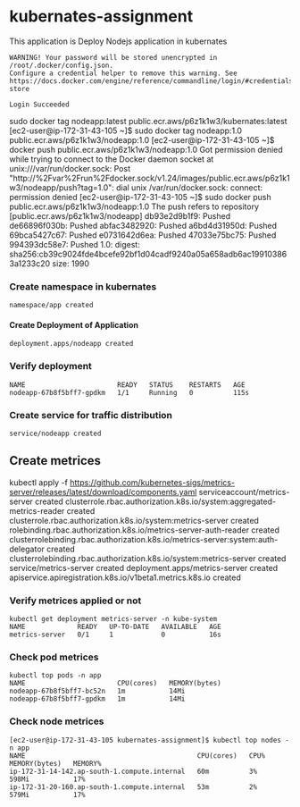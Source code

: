 # kubernates-assignment
This application is 
Deploy Nodejs application in kubernates





```[ec2-user@ip-172-31-43-105 ~]$ aws ecr-public get-login-password --region us-east-1 | sudo docker login --username AWS --password-stdin public.ecr.aws/p6z1k1w3
WARNING! Your password will be stored unencrypted in /root/.docker/config.json.
Configure a credential helper to remove this warning. See
https://docs.docker.com/engine/reference/commandline/login/#credentials-store

Login Succeeded
```
sudo docker tag nodeapp:latest public.ecr.aws/p6z1k1w3/kubernates:latest
[ec2-user@ip-172-31-43-105 ~]$ sudo docker tag nodeapp:1.0 public.ecr.aws/p6z1k1w3/nodeapp:1.0
[ec2-user@ip-172-31-43-105 ~]$ docker push public.ecr.aws/p6z1k1w3/nodeapp:1.0
Got permission denied while trying to connect to the Docker daemon socket at unix:///var/run/docker.sock: Post "http://%2Fvar%2Frun%2Fdocker.sock/v1.24/images/public.ecr.aws/p6z1k1w3/nodeapp/push?tag=1.0": dial unix /var/run/docker.sock: connect: permission denied
[ec2-user@ip-172-31-43-105 ~]$ sudo docker push public.ecr.aws/p6z1k1w3/nodeapp:1.0
The push refers to repository [public.ecr.aws/p6z1k1w3/nodeapp]
db93e2d9b1f9: Pushed 
de66896f030b: Pushed 
abfac3482920: Pushed 
a6bd4d31950d: Pushed 
69bca5427c67: Pushed 
e0731642d6ea: Pushed 
47033e75bc75: Pushed 
994393dc58e7: Pushed 
1.0: digest: sha256:cb39c9024fde4bcefe92bf1d04cadf9240a05a658adb6ac199103863a1233c20 size: 1990

### Create namespace in kubernates
```kubectl create ns app
namespace/app created
```
#### Create Deployment of Application

```[ec2-user@ip-172-31-43-105 ~]$ kubectl create deployment nodeapp --image=public.ecr.aws/p6z1k1w3/nodeapp:1.0 --namespace app
deployment.apps/nodeapp created
```

### Verify deployment

```kubectl get pods --namespace app
NAME                       READY   STATUS    RESTARTS   AGE
nodeapp-67b8f5bff7-gpdkm   1/1     Running   0          115s
```

### Create service for traffic distribution

```kubectl expose deployment nodeapp --port 3000 -n app 
service/nodeapp created
```
###



## Create metrices
 kubectl apply -f https://github.com/kubernetes-sigs/metrics-server/releases/latest/download/components.yaml 
serviceaccount/metrics-server created
clusterrole.rbac.authorization.k8s.io/system:aggregated-metrics-reader created
clusterrole.rbac.authorization.k8s.io/system:metrics-server created
rolebinding.rbac.authorization.k8s.io/metrics-server-auth-reader created
clusterrolebinding.rbac.authorization.k8s.io/metrics-server:system:auth-delegator created
clusterrolebinding.rbac.authorization.k8s.io/system:metrics-server created
service/metrics-server created
deployment.apps/metrics-server created
apiservice.apiregistration.k8s.io/v1beta1.metrics.k8s.io created

### Verify metrices applied or not

``` 
kubectl get deployment metrics-server -n kube-system
NAME             READY   UP-TO-DATE   AVAILABLE   AGE
metrics-server   0/1     1            0           16s
```
### Check pod metrices

```
kubectl top pods -n app
NAME                       CPU(cores)   MEMORY(bytes)   
nodeapp-67b8f5bff7-bc52n   1m           14Mi            
nodeapp-67b8f5bff7-gpdkm   1m           14Mi       
```
### Check node metrices
```
[ec2-user@ip-172-31-43-105 kubernates-assignment]$ kubectl top nodes -n app
NAME                                           CPU(cores)   CPU%   MEMORY(bytes)   MEMORY%   
ip-172-31-14-142.ap-south-1.compute.internal   60m          3%     598Mi           17%       
ip-172-31-20-160.ap-south-1.compute.internal   53m          2%     579Mi           17%    
```


